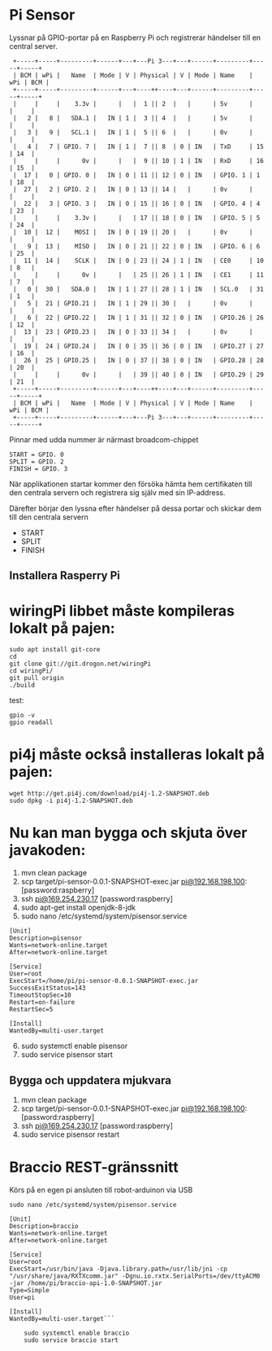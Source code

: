 Pi Sensor
=========

Lyssnar på GPIO-portar på en Raspberry Pi och registrerar händelser till en central server.

```
 +-----+-----+---------+------+---+---Pi 3---+---+------+---------+-----+-----+
 | BCM | wPi |   Name  | Mode | V | Physical | V | Mode | Name    | wPi | BCM |
 +-----+-----+---------+------+---+----++----+---+------+---------+-----+-----+
 |     |     |    3.3v |      |   |  1 || 2  |   |      | 5v      |     |     |
 |   2 |   8 |   SDA.1 |   IN | 1 |  3 || 4  |   |      | 5v      |     |     |
 |   3 |   9 |   SCL.1 |   IN | 1 |  5 || 6  |   |      | 0v      |     |     |
 |   4 |   7 | GPIO. 7 |   IN | 1 |  7 || 8  | 0 | IN   | TxD     | 15  | 14  |
 |     |     |      0v |      |   |  9 || 10 | 1 | IN   | RxD     | 16  | 15  |
 |  17 |   0 | GPIO. 0 |   IN | 0 | 11 || 12 | 0 | IN   | GPIO. 1 | 1   | 18  |
 |  27 |   2 | GPIO. 2 |   IN | 0 | 13 || 14 |   |      | 0v      |     |     |
 |  22 |   3 | GPIO. 3 |   IN | 0 | 15 || 16 | 0 | IN   | GPIO. 4 | 4   | 23  |
 |     |     |    3.3v |      |   | 17 || 18 | 0 | IN   | GPIO. 5 | 5   | 24  |
 |  10 |  12 |    MOSI |   IN | 0 | 19 || 20 |   |      | 0v      |     |     |
 |   9 |  13 |    MISO |   IN | 0 | 21 || 22 | 0 | IN   | GPIO. 6 | 6   | 25  |
 |  11 |  14 |    SCLK |   IN | 0 | 23 || 24 | 1 | IN   | CE0     | 10  | 8   |
 |     |     |      0v |      |   | 25 || 26 | 1 | IN   | CE1     | 11  | 7   |
 |   0 |  30 |   SDA.0 |   IN | 1 | 27 || 28 | 1 | IN   | SCL.0   | 31  | 1   |
 |   5 |  21 | GPIO.21 |   IN | 1 | 29 || 30 |   |      | 0v      |     |     |
 |   6 |  22 | GPIO.22 |   IN | 1 | 31 || 32 | 0 | IN   | GPIO.26 | 26  | 12  |
 |  13 |  23 | GPIO.23 |   IN | 0 | 33 || 34 |   |      | 0v      |     |     |
 |  19 |  24 | GPIO.24 |   IN | 0 | 35 || 36 | 0 | IN   | GPIO.27 | 27  | 16  |
 |  26 |  25 | GPIO.25 |   IN | 0 | 37 || 38 | 0 | IN   | GPIO.28 | 28  | 20  |
 |     |     |      0v |      |   | 39 || 40 | 0 | IN   | GPIO.29 | 29  | 21  |
 +-----+-----+---------+------+---+----++----+---+------+---------+-----+-----+
 | BCM | wPi |   Name  | Mode | V | Physical | V | Mode | Name    | wPi | BCM |
 +-----+-----+---------+------+---+---Pi 3---+---+------+---------+-----+-----+
```

Pinnar med udda nummer är närmast broadcom-chippet

```
START = GPIO. 0
SPLIT = GPIO. 2
FINISH = GPIO. 3
```

När applikationen startar kommer den försöka hämta hem certifikaten till den centrala servern och registrera sig själv med sin IP-address. 

Därefter börjar den lyssna efter händelser på dessa portar och skickar dem till den centrala servern
* START 
* SPLIT
* FINISH

Installera Rasperry Pi
-------------------------------------

wiringPi libbet måste kompileras lokalt på pajen:
=================================================

    sudo apt install git-core
    cd
    git clone git://git.drogon.net/wiringPi
    cd wiringPi/
    git pull origin
    ./build
    
test:

    gpio -v
    gpio readall


pi4j måste också installeras lokalt på pajen:
==============================================

    wget http://get.pi4j.com/download/pi4j-1.2-SNAPSHOT.deb
    sudo dpkg -i pi4j-1.2-SNAPSHOT.deb

Nu kan man bygga och skjuta över javakoden:
===========================================

1. mvn clean package
2. scp target/pi-sensor-0.0.1-SNAPSHOT-exec.jar pi@192.168.198.100: [password:raspberry]
3. ssh pi@169.254.230.17 [password:raspberry]
4. sudo apt-get install openjdk-8-jdk
5. sudo nano /etc/systemd/system/pisensor.service
```
[Unit]
Description=pisensor
Wants=network-online.target
After=network-online.target

[Service]
User=root
ExecStart=/home/pi/pi-sensor-0.0.1-SNAPSHOT-exec.jar
SuccessExitStatus=143
TimeoutStopSec=10
Restart=on-failure
RestartSec=5

[Install]
WantedBy=multi-user.target
```
6. sudo systemctl enable pisensor
7. sudo service pisensor start


Bygga och uppdatera mjukvara
----------------------------
1. mvn clean package
2. scp target/pi-sensor-0.0.1-SNAPSHOT-exec.jar pi@192.168.198.100: [password:raspberry]
3. ssh pi@169.254.230.17 [password:raspberry]
4. sudo service pisensor restart

Braccio REST-gränssnitt
=======================
Körs på en egen pi ansluten till robot-arduinon via USB

    sudo nano /etc/systemd/system/pisensor.service

```
[Unit]
Description=braccio
Wants=network-online.target
After=network-online.target

[Service]
User=root
ExecStart=/usr/bin/java -Djava.library.path=/usr/lib/jni -cp "/usr/share/java/RXTXcomm.jar" -Dgnu.io.rxtx.SerialPorts=/dev/ttyACM0 -jar /home/pi/braccio-api-1.0-SNAPSHOT.jar
Type=Simple
User=pi

[Install]
WantedBy=multi-user.target```

    sudo systemctl enable braccio
    sudo service braccio start
